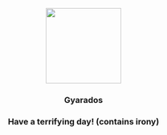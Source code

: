 <p align="center">
    <img src="https://raw.githubusercontent.com/PokeAPI/sprites/master/sprites/pokemon/130.png" width="150" height="150">
</p>
<h3 align="center"> <b>Gyarados</b></h3>
<h3 align="center">Have a terrifying day! (contains irony)</h3>
